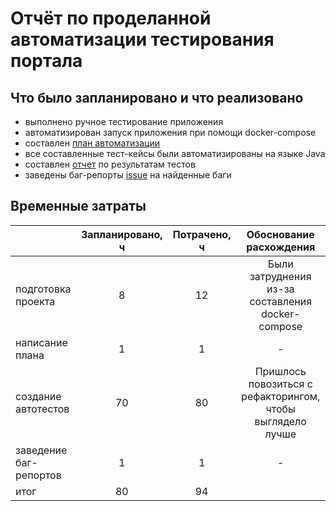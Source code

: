 # Отчёт по проделанной автоматизации тестирования портала

## Что было запланировано и что реализовано

- выполнено ручное тестирование приложения
- автоматизирован запуск приложения при помощи docker-compose
- составлен [план автоматизации](https://github.com/AnastasiaBorisovna/Diplom/tree/main/cocuments/plan.md)
- все составленные тест-кейсы были автоматизированы на языке Java
- составлен [отчет](https://github.com/AnastasiaBorisovna/Diplom/tree/main/cocuments/report.md) по результатам тестов
- заведены баг-репорты [issue](https://github.com/AnastasiaBorisovna/Diplom/issues) на найденные баги


## Временные затраты

|                        | Запланировано, ч | Потрачено, ч |                  Обоснование расхождения                   |
|:-----------------------|:----------------:|:------------:|:----------------------------------------------------------:|
| подготовка проекта     |        8         |      12      |     Были затруднения из-за составления docker-compose      |
| написание плана        |        1         |      1       |                             -                              |
| создание автотестов    |        70        |      80      | Пришлось повозиться с рефакторингом, чтобы выглядело лучше |  
| заведение баг-репортов |        1         |      1       |                             -                              |  
| итог                   |        80        |      94      |                                                            |
